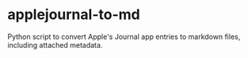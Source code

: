 # applejournal-to-md
Python script to convert Apple's Journal app entries to markdown files, including attached metadata.
